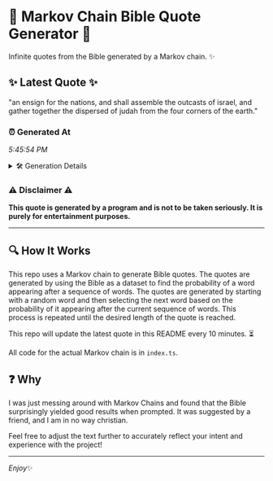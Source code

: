 # 📖 Markov Chain Bible Quote Generator 📖

Infinite quotes from the Bible generated by a Markov chain. ✨

## ✨ Latest Quote ✨
"an ensign for the nations, and shall assemble the outcasts of israel, and gather together the dispersed of judah from the four corners of the earth."

### ⏰ Generated At
*5:45:54 PM*

<details>
    <summary>🛠️ Generation Details</summary>
    <p>
        <strong>🌱 Seed:</strong> an<br>
        <strong>🔄 Iterations:</strong> 25<br>
        <strong>📜 Context History:</strong><br>[ an ]: ensign<br>[ an, ensign ]: for<br>[ an, ensign, for ]: the<br>[ an, ensign, for, the ]: nations,<br>[ an, ensign, for, the, nations, ]: and<br>[ an, ensign, for, the, nations,, and ]: shall<br>[ ensign, for, the, nations,, and, shall ]: assemble<br>[ for, the, nations,, and, shall, assemble ]: the<br>[ the, nations,, and, shall, assemble, the ]: outcasts<br>[ nations,, and, shall, assemble, the, outcasts ]: of<br>[ and, shall, assemble, the, outcasts, of ]: israel,<br>[ shall, assemble, the, outcasts, of, israel, ]: and<br>[ assemble, the, outcasts, of, israel,, and ]: gather<br>[ the, outcasts, of, israel,, and, gather ]: together<br>[ outcasts, of, israel,, and, gather, together ]: the<br>[ of, israel,, and, gather, together, the ]: dispersed<br>[ israel,, and, gather, together, the, dispersed ]: of<br>[ and, gather, together, the, dispersed, of ]: judah<br>[ gather, together, the, dispersed, of, judah ]: from<br>[ together, the, dispersed, of, judah, from ]: the<br>[ the, dispersed, of, judah, from, the ]: four<br>[ dispersed, of, judah, from, the, four ]: corners<br>[ of, judah, from, the, four, corners ]: of<br>[ judah, from, the, four, corners, of ]: the<br>[ from, the, four, corners, of, the ]: earth.<br>
    </p>
</details>

### ⚠️ Disclaimer ⚠️
**This quote is generated by a program and is not to be taken seriously. It is purely for entertainment purposes.**

---

## 🔍 How It Works

This repo uses a Markov chain to generate Bible quotes. The quotes are generated by using the Bible as a dataset to find the probability of a word appearing after a sequence of words. The quotes are generated by starting with a random word and then selecting the next word based on the probability of it appearing after the current sequence of words. This process is repeated until the desired length of the quote is reached.

This repo will update the latest quote in this README every 10 minutes. ⏳

All code for the actual Markov chain is in `index.ts`.

## ❓ Why

I was just messing around with Markov Chains and found that the Bible surprisingly yielded good results when prompted. 
It was suggested by a friend, and I am in no way christian.

Feel free to adjust the text further to accurately reflect your intent and experience with the project!

---

*Enjoy*✨
